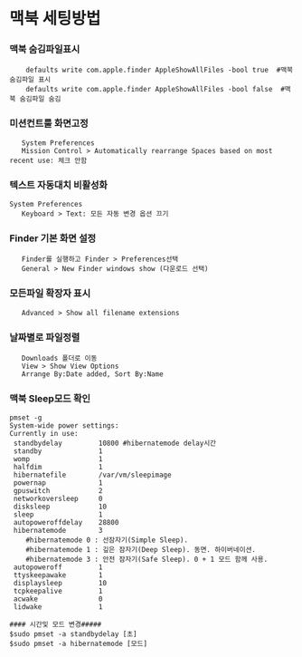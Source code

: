 # 맥북 세팅방법

### 맥북 숨김파일표시
```shell
 	defaults write com.apple.finder AppleShowAllFiles -bool true  #맥북 숨김파일 표시
 	defaults write com.apple.finder AppleShowAllFiles -bool false  #맥북 숨김파일 숨김
```

### 미션컨트룰 화면고정
 ```shell
 	System Preferences
 	Mission Control > Automatically rearrange Spaces based on most recent use: 체크 안함
 ```

### 텍스트 자동대치 비활성화
 ```shell
 System Preferences
 	Keyboard > Text: 모든 자동 변경 옵션 끄기
 ```

### Finder 기본 화면 설정
 ```shell
 	Finder를 실행하고 Finder > Preferences선택
 	General > New Finder windows show (다운로드 선택)
 ```

### 모든파일 확장자 표시
 ```shell
 	Advanced > Show all filename extensions
 ```

### 날짜별로 파일정렬
 ```shell
 	Downloads 폴더로 이동 
 	View > Show View Options
 	Arrange By:Date added, Sort By:Name
 ```

###  맥북 Sleep모드 확인

```shell
pmset -g
System-wide power settings:
Currently in use:
 standbydelay         10800 #hibernatemode delay시간
 standby              1
 womp                 1
 halfdim              1
 hibernatefile        /var/vm/sleepimage
 powernap             1
 gpuswitch            2
 networkoversleep     0
 disksleep            10
 sleep                1
 autopoweroffdelay    28800
 hibernatemode        3
    #hibernatemode 0 : 선잠자기(Simple Sleep).
	#hibernatemode 1 : 깊은 잠자기(Deep Sleep). 동면. 하이버네이션.
    #hibernatemode 3 : 안전 잠자기(Safe Sleep). 0 + 1 모드 함께 사용.
 autopoweroff         1
 ttyskeepawake        1
 displaysleep         10
 tcpkeepalive         1
 acwake               0
 lidwake              1
```

```shell
#### 시간및 모드 변경#####
$sudo pmset -a standbydelay [초] 
$sudo pmset -a hibernatemode [모드] 
```

